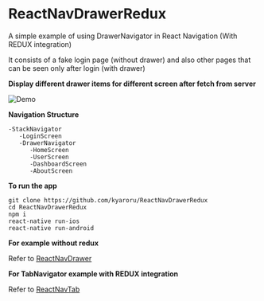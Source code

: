 # ReactNavDrawerRedux

A simple example of using DrawerNavigator in React Navigation (With REDUX integration)

It consists of a fake login page (without drawer) and also other pages that can be seen only after login (with drawer)

**Display different drawer items for different screen after fetch from server**

![Demo](http://g.recordit.co/g5BI1pnyIl.gif)

**Navigation Structure**
```
-StackNavigator
   -LoginScreen
   -DrawerNavigator
      -HomeScreen
      -UserScreen
      -DashboardScreen
      -AboutScreen
```

**To run the app**
```
git clone https://github.com/kyaroru/ReactNavDrawerRedux
cd ReactNavDrawerRedux
npm i
react-native run-ios
react-native run-android
```


**For example without redux**

Refer to [ReactNavDrawer](https://github.com/kyaroru/ReactNavDrawer)

**For TabNavigator example with REDUX integration**

Refer to [ReactNavTab](https://github.com/kyaroru/ReactNavTab)